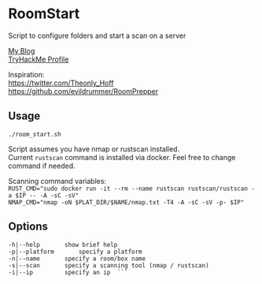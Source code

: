 # RoomStart
Script to configure folders and start a scan on a server

[My Blog](https://bryanwendt.wordpress.com)  
[TryHackMe Profile](https://tryhackme.com/p/beedubz)

Inspiration:  
   https://twitter.com/Theonly_Hoff  
   https://github.com/evildrummer/RoomPrepper  

## Usage
`./room_start.sh`  

Script assumes you have nmap or rustscan installed.  
Current `rustscan` command is installed via docker. Feel free to change command if needed.

Scanning command variables:  
`RUST_CMD="sudo docker run -it --rm --name rustscan rustscan/rustscan -a $IP -- -A -sC -sV"`  
`NMAP_CMD="nmap -oN $PLAT_DIR/$NAME/nmap.txt -T4 -A -sC -sV -p- $IP"`  

## Options
```  
-h|--help 		show brief help  
-p|--platform		specify a platform  
-n|--name		specify a room/box name  
-s|--scan		specify a scanning tool (nmap / rustscan)  
-i|--ip			specify an ip  ```
